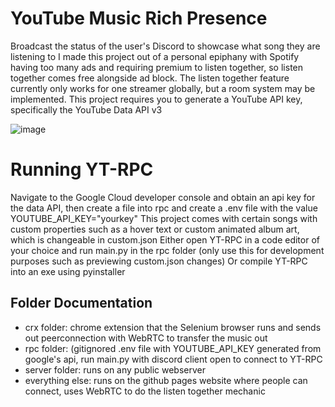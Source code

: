 # YouTube Music Rich Presence
Broadcast the status of the user's Discord to showcase what song they are listening to
I made this project out of a personal epiphany with Spotify having too many ads and requiring premium to listen together, so listen together comes free alongside ad block. 
The listen together feature currently only works for one streamer globally, but a room system may be implemented.
This project requires you to generate a YouTube API key, specifically the YouTube Data API v3

![image](https://github.com/user-attachments/assets/c63aa9cb-9988-4080-964c-ae01e20ddf24)


# Running YT-RPC
Navigate to the Google Cloud developer console and obtain an api key for the data API, then create a file into rpc and create a .env file with the value YOUTUBE_API_KEY="yourkey"
This project comes with certain songs with custom properties such as a hover text or custom animated album art, which is changeable in custom.json
Either open YT-RPC in a code editor of your choice and run main.py in the rpc folder (only use this for development purposes such as previewing custom.json changes)
Or compile YT-RPC into an exe using pyinstaller

## Folder Documentation
- crx folder: chrome extension that the Selenium browser runs and sends out peerconnection with WebRTC to transfer the music out
- rpc folder: (gitignored .env file with YOUTUBE_API_KEY generated from google's api, run main.py with discord client open to connect to YT-RPC
- server folder: runs on any public webserver
- everything else: runs on the github pages website where people can connect, uses WebRTC to do the listen together mechanic

